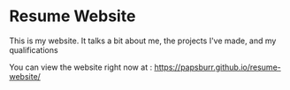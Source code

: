 # Resume Website
This is my website. It talks a bit about me, the projects I've made, and my qualifications

You can view the website right now at : https://papsburr.github.io/resume-website/
